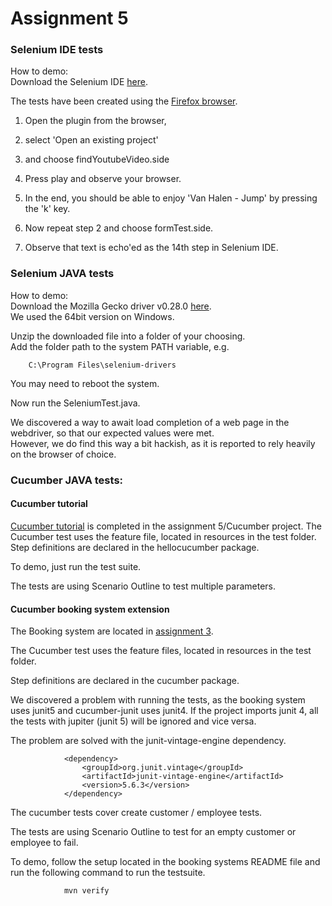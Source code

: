 # Assignment 5

### Selenium IDE tests

How to demo:  
Download the Selenium IDE [here](https://www.selenium.dev/selenium-ide/).

The tests have been created using the [Firefox browser](https://www.mozilla.org/da/firefox/new/).

1. Open the plugin from the browser,
2. select 'Open an existing project'
3. and choose findYoutubeVideo.side
4. Press play and observe your browser.
5. In the end, you should be able to enjoy 'Van Halen - Jump' by pressing the 'k' key.

6. Now repeat step 2 and choose formTest.side.
7. Observe that text is echo'ed as the 14th step in Selenium IDE.

### Selenium JAVA tests

How to demo:  
Download the Mozilla Gecko driver v0.28.0 [here](https://github.com/mozilla/geckodriver/releases).  
We used the 64bit version on Windows.

Unzip the downloaded file into a folder of your choosing.  
Add the folder path to the system PATH variable, e.g.

        C:\Program Files\selenium-drivers

You may need to reboot the system.

Now run the SeleniumTest.java.

We discovered a way to await load completion of a web page in the webdriver, so that our expected values were met.  
However, we do find this way a bit hackish, as it is reported to rely heavily on the browser of choice.

### Cucumber JAVA tests:

#### Cucumber tutorial

[Cucumber tutorial](https://cucumber.io/docs/guides/10-minute-tutorial/) is completed in the assignment 5/Cucumber project. The Cucumber test uses the feature file, located in resources in the test folder. Step definitions are declared in the hellocucumber package. 

To demo, just run the test suite.

The tests are using Scenario Outline to test multiple parameters.

#### Cucumber booking system extension

The Booking system are located in [assignment 3](https://github.com/CK2800/tst/tree/master/3/test2020fall-BookingSystem). 

The Cucumber test uses the feature files, located in resources in the test folder.

Step definitions are declared in the cucumber package.

We discovered a problem with running the tests, as the booking system uses junit5 and cucumber-junit uses junit4. If the project imports junit 4, all the tests with jupiter (junit 5) will be ignored and vice versa.  

The problem are solved with the junit-vintage-engine dependency.

                <dependency>
                    <groupId>org.junit.vintage</groupId>
                    <artifactId>junit-vintage-engine</artifactId>
                    <version>5.6.3</version>
                </dependency>

The cucumber tests cover create customer / employee tests.

The tests are using Scenario Outline to test for an empty customer or employee to fail.

To demo, follow the setup located in the booking systems README file and run the following command to run the testsuite. 

                mvn verify
                